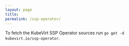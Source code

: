```yaml
---
layout: page
title:
permalink: /ssp-operator/
---
```


To fetch the KubeVirt SSP Operator sources run `go get -d kubevirt.io/ssp-operator`.
